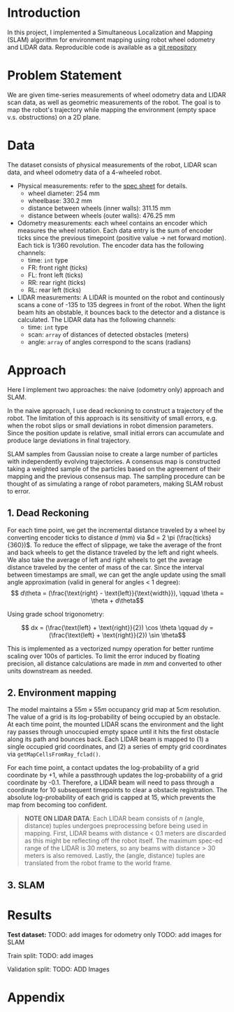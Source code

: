 # Introduction
In this project, I implemented a Simultaneous Localization and Mapping (SLAM) algorithm for environment mapping using robot wheel odometry and LIDAR data. Reproducible code is available as a [git repository](https://github.com/fyng/SLAM)


# Problem Statement
We are given time-series measurements of wheel odometry data and LIDAR scan data, as well as geometric measurements of the robot. The goal is to map the robot's trajectory while mapping the environment (empty space v.s. obstructions) on a 2D plane.


# Data
The dataset consists of physical measurements of the robot, LIDAR scan data, and wheel odometry data of a 4-wheeled robot. 
- Physical measurements: refer to the [spec sheet](./docs/platform_config.pdf) for details. 
    - wheel diameter: 254 mm
    - wheelbase: 330.2 mm
    - distance between wheels (inner walls): 311.15 mm
    - distance between wheels (outer walls): 476.25 mm
- Odometry measurements: each wheel contains an encoder which measures the wheel rotation. Each data entry is the sum of encoder ticks since the previous timepoint (positive value -> net forward motion). Each tick is 1/360 revolution. The encoder data has the following channels:
    - time: `int` type
    - FR: front right (ticks) 
    - FL: front left (ticks) 
    - RR: rear right (ticks) 
    - RL: rear left (ticks)
- LIDAR measurements: A LIDAR is mounted on the robot and continously scans a cone of -135 to 135 degrees in front of the robot. When the light beam hits an obstable, it bounces back to the detector and a distance is calculated. The LIDAR data has the following channels:
    - time: `int` type
    - scan: `array` of distances of detected obstacles (meters)
    - angle: `array` of angles correspond to the scans (radians)

# Approach
Here I implement two approaches: the naive (odometry only) approach and SLAM. 

In the naive approach, I use dead reckoning to construct a trajectory of the robot. The limitation of this approach is its sensitivity of small errors, e.g. when the robot slips or small deviations in robot dimension parameters. Since the position update is relative, small initial errors can accumulate and produce large deviations in final trajectory. 

SLAM samples from Gaussian noise to create a large number of particles with independently evolving trajectories. A consensus map is constructed taking a weighted sample of the particles based on the agreement of their mapping and the previous consensus map. The sampling procedure can be thought of as simulating a range of robot parameters, making SLAM robust to error. 


## 1. Dead Reckoning
For each time point, we get the incremental distance traveled by a wheel by converting encoder ticks to distance $d$ (mm) via $d = 2 \pi (\frac{ticks}{360})$. To reduce the effect of slippage, we take the average of the front and back wheels to get the distance traveled by the left and right wheels. We also take the average of left and right wheels to get the average distance traveled by the center of mass of the car. Since the interval between timestamps are small, we can get the angle update using the small angle approximation (valid in general for angles < 1 degree):
$$ d\theta = (\frac{\text{right} - \text{left}}{\text{width}}), \qquad \theta = \theta + d\theta$$

Using grade school trigonometry:

$$ dx = (\frac{\text{left} + \text{right}}{2}) \cos \theta \qquad dy = (\frac{\text{left} + \text{right}}{2}) \sin \theta$$

This is implemented as a vectorized numpy operation for better runtime scaling over 100s of particles. To limit the error induced by floating precision, all distance calculations are made in $mm$ and converted to other units downstream as needed.


## 2. Environment mapping
The model maintains a $55m \times 55m$ occupancy grid map at $5cm$ resolution. The value of a grid is its log-probability of being occupied by an obstacle. At each time point, the mounted LIDAR scans the environment and the light ray passes through unoccupied empty space until it hits the first obstacle along its path and bounces back. Each LIDAR beam is mapped to (1) a single occupied grid coordinates, and (2) a series of empty grid coordinates via `getMapCellsFromRay_fclad()`. 

For each time point, a contact updates the log-probability of a grid coordinate by +1, while a passthrough updates the log-probability of a grid coordinate by -0.1. Therefore, a LIDAR beam will need to pass through a coordinate for 10 subsequent timepoints to clear a obstacle registration. The absolute log-probability of each grid is capped at 15, which prevents the map from becoming too confident.

>**NOTE ON LIDAR DATA**:
 Each LIDAR beam consists of $n$ (angle, distance) tuples undergoes preprocessing before being used in mapping. First, LIDAR beams with distance < 0.1 meters are discarded as this might be reflecting off the robot itself. The maximum spec-ed range of the LIDAR is 30 meters, so any beams with distance > 30 meters is also removed. Lastly, the (angle, distance) tuples are translated from the robot frame to the world frame. 


## 3. SLAM


# Results
**Test dataset:**
TODO: add images for odometry only
TODO: add images for SLAM

Train split:
TODO: add images

Validation split:
TODO: ADD Images


# Appendix
